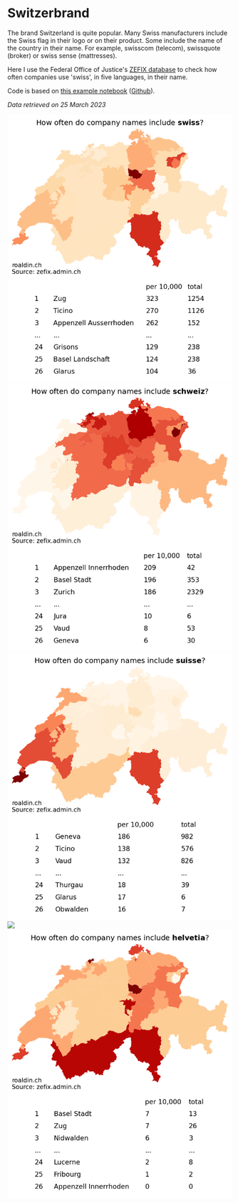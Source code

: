 # Switzerbrand

The brand Switzerland is quite popular. Many Swiss manufacturers include the Swiss flag in their logo or on their product. Some include the name of the country in their name. For example, swisscom (telecom), swissquote (broker) or swiss sense (mattresses).

Here I use the Federal Office of Justice's [ZEFIX database](https://www.zefix.admin.ch/) to check how often companies use 'swiss', in five languages, in their name.

Code is based on [this example notebook](https://jupyter.zazuko.com/zefix.html) ([Github](https://github.com/zazuko/notebooks/blob/master/notebooks/zefix/zefix.ipynb)).

_Data retrieved on 25 March 2023_

![](swiss.png)
![](schweiz.png)
![](suisse.png)
![](svizerra.png)
![](helvetia.png)
